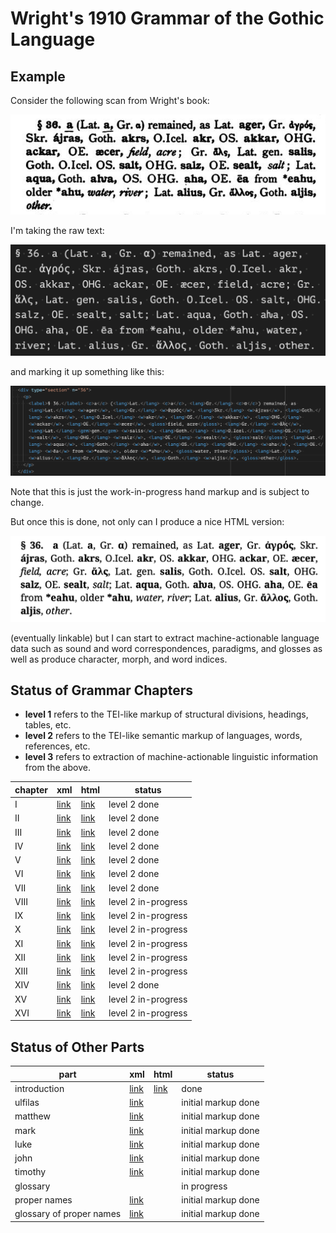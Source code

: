 # Wright's 1910 Grammar of the Gothic Language

## Example

Consider the following scan from Wright's book:

![](https://raw.githubusercontent.com/jtauber/gothica/main/wright-1910-grammar/img/img1.png)

I'm taking the raw text:

![](https://raw.githubusercontent.com/jtauber/gothica/main/wright-1910-grammar/img/img2.png)

and marking it up something like this:

![](https://raw.githubusercontent.com/jtauber/gothica/main/wright-1910-grammar/img/img3.png)

Note that this is just the work-in-progress hand markup and is subject to change.

But once this is done, not only can I produce a nice HTML version:

![](https://raw.githubusercontent.com/jtauber/gothica/main/wright-1910-grammar/img/img4.png)

(eventually linkable) but I can start to extract machine-actionable language data such as sound and word correspondences, paradigms, and glosses as well as produce character, morph, and word indices.

## Status of Grammar Chapters

* **level 1** refers to the TEI-like markup of structural divisions, headings, tables, etc.
* **level 2** refers to the TEI-like semantic markup of languages, words, references, etc.
* **level 3** refers to extraction of machine-actionable linguistic information from the above.

| chapter | xml                   | html                        | status              |
|---------|-----------------------|-----------------------------|---------------------|
| I       | [link](chapter01.xml) | [link](html/chapter01.html) | level 2 done        |
| II      | [link](chapter02.xml) | [link](html/chapter02.html) | level 2 done        |
| III     | [link](chapter03.xml) | [link](html/chapter03.html) | level 2 done        |
| IV      | [link](chapter04.xml) | [link](html/chapter04.html) | level 2 done        |
| V       | [link](chapter05.xml) | [link](html/chapter05.html) | level 2 done        |
| VI      | [link](chapter06.xml) | [link](html/chapter06.html) | level 2 done        |
| VII     | [link](chapter07.xml) | [link](html/chapter07.html) | level 2 done        |
| VIII    | [link](chapter08.xml) | [link](html/chapter08.html) | level 2 in-progress |
| IX      | [link](chapter09.xml) | [link](html/chapter09.html) | level 2 in-progress |
| X       | [link](chapter10.xml) | [link](html/chapter10.html) | level 2 in-progress |
| XI      | [link](chapter11.xml) | [link](html/chapter11.html) | level 2 in-progress |
| XII     | [link](chapter12.xml) | [link](html/chapter12.html) | level 2 in-progress |
| XIII    | [link](chapter13.xml) | [link](html/chapter13.html) | level 2 in-progress |
| XIV     | [link](chapter14.xml) | [link](html/chapter14.html) | level 2 done        |
| XV      | [link](chapter15.xml) | [link](html/chapter15.html) | level 2 in-progress |
| XVI     | [link](chapter16.xml) | [link](html/chapter16.html) | level 2 in-progress |

## Status of Other Parts

| part                     | xml                               | html                           | status              |
|--------------------------|-----------------------------------|--------------------------------|---------------------|
| introduction             | [link](introduction.xml)          | [link](html/introduction.html) | done                |
| ulfilas                  | [link](ulfilas.xml)               |                                | initial markup done |
| matthew                  | [link](matthew.xml)               |                                | initial markup done |
| mark                     | [link](mark.xml)                  |                                | initial markup done |
| luke                     | [link](luke.xml)                  |                                | initial markup done |
| john                     | [link](john.xml)                  |                                | initial markup done |
| timothy                  | [link](timothy.xml)               |                                | initial markup done |
| glossary                 |                                   |                                | in progress         |
| proper names             | [link](proper_names.xml)          |                                | initial markup done |
| glossary of proper names | [link](glossary_proper_names.xml) |                                | initial markup done |

